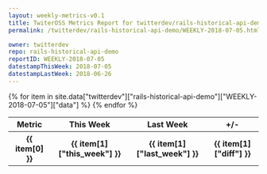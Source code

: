 ```yaml
---
layout: weekly-metrics-v0.1
title: TwiterOSS Metrics Report for twitterdev/rails-historical-api-demo | WEEKLY-2018-07-05 | 2018-07-05
permalink: /twitterdev/rails-historical-api-demo/WEEKLY-2018-07-05.html

owner: twitterdev
repo: rails-historical-api-demo
reportID: WEEKLY-2018-07-05
datestampThisWeek: 2018-07-05
datestampLastWeek: 2018-06-26
---
```


<table style="width: 100%">
    <tr>
        <th>Metric</th>
        <th>This Week</th>
        <th>Last Week</th>
        <th>+/-</th>
    </tr>
    {% for item in site.data["twitterdev"]["rails-historical-api-demo"]["WEEKLY-2018-07-05"]["data"] %}
    <tr>
        <th>{{ item[0] }}</th>
        <th>{{ item[1]["this_week"] }}</th>
        <th>{{ item[1]["last_week"] }}</th>
        <th>{{ item[1]["diff"] }}</th>
    </tr>
    {% endfor %}
</table>

